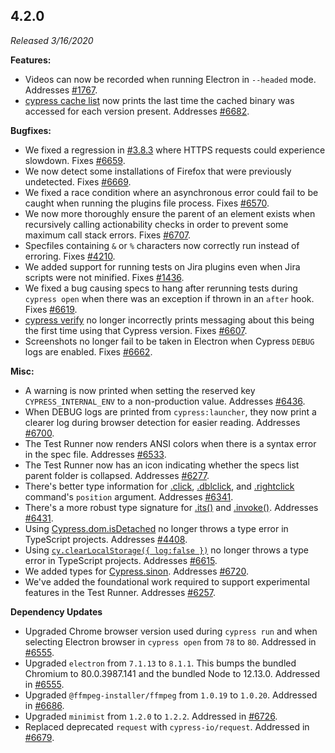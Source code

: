 ## 4.2.0

_Released 3/16/2020_

**Features:**

- Videos can now be recorded when running Electron in `--headed` mode. Addresses [#1767](https://github.com/cypress-io/cypress/issues/1767).
- [cypress cache list](/guides/guides/command-line#cypress-cache-list) now prints the last time the cached binary was accessed for each version present. Addresses [#6682](https://github.com/cypress-io/cypress/issues/6682).

**Bugfixes:**

- We fixed a regression in [#3.8.3](#3-8-3) where HTTPS requests could experience slowdown. Fixes [#6659](https://github.com/cypress-io/cypress/issues/6659).
- We now detect some installations of Firefox that were previously undetected. Fixes [#6669](https://github.com/cypress-io/cypress/issues/6669).
- We fixed a race condition where an asynchronous error could fail to be caught when running the plugins file process. Fixes [#6570](https://github.com/cypress-io/cypress/issues/6570).
- We now more thoroughly ensure the parent of an element exists when recursively calling actionability checks in order to prevent some maximum call stack errors. Fixes [#6707](https://github.com/cypress-io/cypress/issues/6707).
- Specfiles containing `&` or `%` characters now correctly run instead of erroring. Fixes [#4210](https://github.com/cypress-io/cypress/issues/4210).
- We added support for running tests on Jira plugins even when Jira scripts were not minified. Fixes [#1436](https://github.com/cypress-io/cypress/issues/1436).
- We fixed a bug causing specs to hang after rerunning tests during `cypress open` when there was an exception if thrown in an `after` hook. Fixes [#6619](https://github.com/cypress-io/cypress/issues/6619).
- [cypress verify](/guides/guides/command-line#cypress-verify) no longer incorrectly prints messaging about this being the first time using that Cypress version. Fixes [#6607](https://github.com/cypress-io/cypress/issues/6607).
- Screenshots no longer fail to be taken in Electron when Cypress `DEBUG` logs are enabled. Fixes [#6662](https://github.com/cypress-io/cypress/issues/6662).

**Misc:**

- A warning is now printed when setting the reserved key `CYPRESS_INTERNAL_ENV` to a non-production value. Addresses [#6436](https://github.com/cypress-io/cypress/issues/6436).
- When DEBUG logs are printed from `cypress:launcher`, they now print a clearer log during browser detection for easier reading. Addresses [#6700](https://github.com/cypress-io/cypress/issues/6700).
- The Test Runner now renders ANSI colors when there is a syntax error in the spec file. Addresses [#6533](https://github.com/cypress-io/cypress/issues/6533).
- The Test Runner now has an icon indicating whether the specs list parent folder is collapsed. Addresses [#6277](https://github.com/cypress-io/cypress/issues/6277).
- There's better type information for [.click](/api/commands/click), [.dblclick](/api/commands/dblclick), and [.rightclick](/api/commands/rightclick) command's `position` argument. Addresses [#6341](https://github.com/cypress-io/cypress/issues/6341).
- There's a more robust type signature for [.its()](/api/commands/its) and [.invoke()](/api/commands/invoke). Addresses [#6431](https://github.com/cypress-io/cypress/issues/6431).
- Using [Cypress.dom.isDetached](/api/cypress-api/dom#Is-detached) no longer throws a type error in TypeScript projects. Addresses [#4408](https://github.com/cypress-io/cypress/issues/4408).
- Using [`cy.clearLocalStorage({ log:false })`](/api/commands/clearlocalstorage) no longer throws a type error in TypeScript projects. Addresses [#6615](https://github.com/cypress-io/cypress/issues/6615).
- We added types for [Cypress.sinon](/api/utilities/sinon). Addresses [#6720](https://github.com/cypress-io/cypress/issues/6720).
- We've added the foundational work required to support experimental features in the Test Runner. Addresses [#6257](https://github.com/cypress-io/cypress/issues/6257).

**Dependency Updates**

- Upgraded Chrome browser version used during `cypress run` and when selecting Electron browser in `cypress open` from `78` to `80`. Addressed in [#6555](https://github.com/cypress-io/cypress/pull/6555).
- Upgraded `electron` from `7.1.13` to `8.1.1`. This bumps the bundled Chromium to 80.0.3987.141 and the bundled Node to 12.13.0. Addressed in [#6555](https://github.com/cypress-io/cypress/pull/6555).
- Upgraded `@ffmpeg-installer/ffmpeg` from `1.0.19` to `1.0.20`. Addressed in [#6686](https://github.com/cypress-io/cypress/pull/6686).
- Upgraded `minimist` from `1.2.0` to `1.2.2`. Addressed in [#6726](https://github.com/cypress-io/cypress/pull/6726).
- Replaced deprecated `request` with `cypress-io/request`. Addressed in [#6679](https://github.com/cypress-io/cypress/pull/6679).
